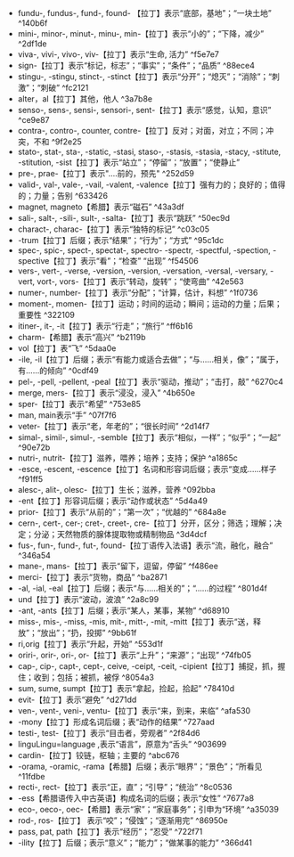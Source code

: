 
- fundu-, fundus-, fund-, found- 【拉丁】表示“底部，基地”；“一块土地”  ^140b6f
- mini-, minor-, minut-, minu-, min-【拉丁】表示“小的”；“下降，减少”  ^2df1de
- viva-, vivi-, vivo-, viv-【拉丁】表示“生命, 活力” ^f5e7e7
- sign-【拉丁】表示“标记，标志”；“事实”；“条件”；“品质” ^88ece4
- stingu-, -stingu, stinct-, -stinct【拉丁】表示“分开”；“熄灭”；“消除”；“刺激”；“刺破” ^fc2121
- alter，al【拉丁】其他，他人 ^3a7b8e
- senso-, sens-, sensi-, sensori-, sent-【拉丁】表示“感觉，认知，意识” ^ce9e87
- contra-, contro-, counter, contre-【拉丁】反对；对面，对立；不同；冲突，不和 ^9f2e25
- stato-, stat-, sta-, -static, -stasi, staso-, -stasis, -stasia, -stacy, -stitute, -stitution, -sist【拉丁】表示“站立”；“停留”；“放置”；“使静止”
- pre-, prae-【拉丁】表示"….前的，预先" ^252d59
- valid-, val-, vale-, -vail, -valent, -valence【拉丁】强有力的；良好的；值得的；力量；告别 ^633426
- magnet, magneto【希腊】表示“磁石” ^43a3df
- sali-, salt-, -sili-, sult-, -salta-【拉丁】表示“跳跃” ^50ec9d
- charact-, charac-【拉丁】表示“独特的标记” ^c03c05
- -trum【拉丁】后缀；表示“结果”；“行为”；“方式” ^95c1dc
- spec-, spic-, spect-, spectat-, spectro- -spectr, -spectful, -spection, -spective【拉丁】表示“看”；“检查” “出现” ^f54506
- vers-, vert-, -verse, -version, -version, -versation, -versal, -versary, -vert, vort-, vors-【拉丁】表示“转动，旋转”；“使弯曲” ^42e563
- numer-, number-【拉丁】表示“分配”；“计算，估计，料想” ^1f0736
- moment-, momen-【拉丁】运动；时间的运动；瞬间；运动的力量；后果；重要性 ^322109
- itiner-, it-, -it【拉丁】表示“行走”；“旅行” ^ff6b16
- charm-【希腊】表示“高兴” ^b2119b
- vol【拉丁】表“飞” ^5daa0e
- -ile, -il【拉丁】后缀；表示“有能力或适合去做”；“与……相关，像”；“属于，有……的倾向” ^0cdf49
- pel-, -pell, -pellent, -peal【拉丁】表示“驱动，推动”；“击打，敲” ^6270c4
- merge, mers-【拉丁】表示“浸没，浸入” ^4b650e
- sper-【拉丁】表示“希望” ^753e85
- man, main表示“手” ^07f7f6
- veter-【拉丁】表示“老，年老的”；“很长时间” ^2d14f7
- simal-, simil-, simul-, -semble【拉丁】表示“相似，一样”；“似乎”；“一起” ^90e72b
- nutri-, nutrit-【拉丁】滋养，喂养；培养；支持；保护 ^a1865c
- -esce, -escent, -escence【拉丁】名词和形容词后缀；表示“变成……样子 ^f91ff5
- alesc-, alit-, olesc-【拉丁】生长；滋养，营养 ^092bba
- -ent【拉丁】形容词后缀；表示“动作或状态” ^5d4a49
- prior-【拉丁】表示“从前的”；“第一次”；“优越的” ^684a8e
- cern-, cert-, cer-; cret-, creet-, cre-【拉丁】分开，区分；筛选；理解；决定；分泌；天然物质的腺体提取物或精制物品 ^3d4dcf
- fus-, fun-, fund-, fut-, found-【拉丁语传入法语】表示“流，融化，融合” ^346a54
- mane-, mans-【拉丁】表示“留下，逗留，停留” ^f486ee
- merci-【拉丁】表示“货物，商品” ^ba2871
- -al, -ial, -eal【拉丁】后缀；表示“与……相关的”；“……的过程” ^801d4f
- und【拉丁】表示“波动，波浪” ^2a8c99
- -ant, -ants【拉丁】后缀；表示“某人，某事，某物” ^d68910
- miss-, mis-, -miss, -mis, mit-, mitt-, -mit, -mitt【拉丁】表示“送，释放”；“放出”；“扔，投掷” ^9bb61f
-   ri,orig【拉丁】表示“升起，开始” ^553d1f
- oriri-, orir-, ori-, or-【拉丁】表示“上升”；“来源”；“出现” ^74fb05
- cap-, cip-, capt-, cept-, ceive, -ceipt, -ceit, -cipient【拉丁】捕捉，抓，握住；收到；包括；被抓，被俘 ^8054a3
- sum, sume, sumpt【拉丁】表示“拿起，捡起，拾起” ^78410d
- evit-【拉丁】表示“避免” ^d271dd
-  ven-, vent-, veni-, ventu-【拉丁】表示“来，到来，来临” ^afa530
-  -mony【拉丁】形成名词后缀；表“动作的结果” ^727aad
- testi-, test-【拉丁】表示“目击者，旁观者” ^2f84d6
- linguLingu=language ,表示“语言”，原意为“舌头” ^903699
- cardin-【拉丁】铰链，枢轴；主要的 ^abc676
- -orama, -oramic, -rama【希腊】后缀；表示“眼界”；“景色”；“所看见 ^11fdbe
- recti-, rect-【拉丁】表示“正，直”；“引导”；“统治” ^8c0536
- -ess【希腊语传入中古英语】构成名词的后缀；表示“女性” ^7677a8
- eco-, oeco-, oec-【希腊】表示“家”；“家庭事务”；引申为“环境” ^a35039
- rod-, ros-【拉丁】 表示“咬”；“侵蚀”；“逐渐用完” ^86950e
- pass, pat, path【拉丁】表示“经历”；“忍受” ^722f71
- -ility【拉丁】后缀；表示“意义”；“能力”；“做某事的能力” ^366d41
